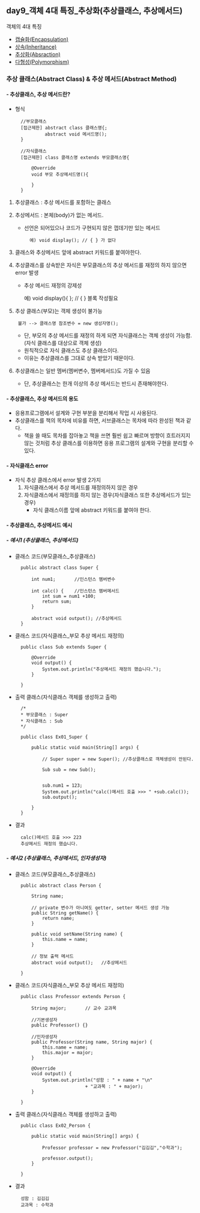 ## day9_객체 4대 특징_추상화(추상클래스, 추상메서드)

객체의 4대 특징
- [캡슐화(Encapsulation)](https://github.com/hyeah0/SmartWeb_Contents_WebApplication_developer_class/blob/main/1_Java/day8_%EA%B0%9D%EC%B2%B4_5_1.%EC%BA%A1%EC%8A%90%ED%99%94.md)
- [상속(Inheritance)](https://github.com/hyeah0/SmartWeb_Contents_WebApplication_developer_class/blob/main/1_Java/day8_%EA%B0%9D%EC%B2%B4_5_2.%EC%83%81%EC%86%8D.md)
- [추상화(Absraction)](https://github.com/hyeah0/SmartWeb_Contents_WebApplication_developer_class/blob/main/1_Java/day9_%EA%B0%9D%EC%B2%B4_5_3_%EC%B6%94%EC%83%81%ED%99%94(%EC%B6%94%EC%83%81%ED%81%B4%EB%9E%98%EC%8A%A4%2C%EB%A9%94%EC%84%9C%EB%93%9C).md)
- [다형성(Polymorphism)]()

### 추상 클래스(Abstract Class) & 추상 메서드(Abstract Method)

#### - 추상클래스, 추상 메서드란? 
- 형식
        
        //부모클래스
		[접근제한] abstract class 클래스명{;
				 abstract void 메서드명();
        }

        //자식클래스
        [접근제한] class 클래스명 extends 부모클래스명{

            @Override
            void 부모 추상메서드명(){

            }
        }

1. 추상클래스 : 추상 메서드를 포함하는 클래스
2. 추상메서드 : 본체(body)가 없는 메서드.
    - 선언은 되어있으나 코드가 구현되지 않은 껍데기만 있는 메서드
	  
            예) void display(); // { } 가 없다

3. 클래스와 추상메서드 앞에 abstract 키워드를 붙여야한다.
4. 추상클래스를 상속받은 자식은 부모클래스의 추상 메서드를 재정의 하지 않으면 error 발생
    - 추상 메서드 재정의 강제성

        예) void display(){   }; // { } 블록 작성필요

5. 추상 클래스(부모)는 객체 생성이 불가능 

        불가 --> 클래스명 참조변수 = new 생성자명(); 

    - 단, 부모의 추상 메서드를 재정의 하게 되면 자식클래스는 객체 생성이 가능함. (자식 클래스를 대상으로 객체 생성)
    - 원칙적으로 자식 클래스도 추상 클래스이다.
    - 이유는 추상클래스를 그대로 상속 받았기 때문이다.
      
6. 추상클래스는 일반 멤버(멤버변수, 멤버메서드)도 가질 수 있음
    - 단, 추상클래스는 한개 이상의 추상 메서드는 반드시 존재해야한다.

#### - 추상클래스, 추상 메서드의 용도	
- 응용프로그램에서 설계와 구현 부분을 분리해서 작업 시 사용된다.
- 추상클래스를 책의 목차에 비유를 하면, 서브클래스는 목차에 따라 완성된 책과 같다. 
	- 책을 쓸 때도 목차를 잡아놓고 책을 쓰면 훨씬 쉽고 빠르며 방향이 흐트러지지 않는 것처럼 추상 클래스를 이용하면 응용 프로그램의 설계와 구현을 분리할 수 있다.
	
#### - 자식클래스 error
- 자식 추상 클래스에서 error 발생 2가지
    1. 자식클래스에서 추상 메서드를 재정의하지 않은 경우
    2. 자식클래스에서 재정의를 하지 않는 경우(자식클래스 또한 추상메서드가 있는경우)
        - 자식 클래스이름 앞에 abstract 키워드를 붙여야 한다.

#### - 추상클래스, 추상메서드 예시
##### - 예시1 (추상클래스, 추상메서드)
- 클래스 코드(부모클래스_추상클래스)

        public abstract class Super {
            
            int num1; 		//인스턴스 멤버변수
            
            int calc() {	//인스턴스 멤버메서드
                int sum = num1 +100;
                return sum;
            }
            
            abstract void output(); //추상메서드
        }

- 클래스 코드(자식클래스_부모 추상 메서드 재정의)

        public class Sub extends Super {

            @Override
            void output() {
                System.out.println("추상메서드 재정의 했습니다.");
            }

        }

- 출력 클래스(자식클래스 객체를 생성하고 출력) 

        /*
        * 부모클래스 : Super
        * 자식클래스 : Sub
        */

        public class Ex01_Super {

            public static void main(String[] args) {
                
                // Super super = new Super(); //추상클래스로 객체생성이 안된다.
                
                Sub sub = new Sub();
                
                
                sub.num1 = 123;  
                System.out.println("calc()메서드 호출 >>> " +sub.calc());
                sub.output();
                
            }
        }

- 결과

        calc()메서드 호출 >>> 223
        추상메서드 재정의 했습니다.

##### - 예시2 (추상클래스, 추상메서드, 인자생성자)
- 클래스 코드(부모클래스_추상클래스)

        public abstract class Person {
            
            String name;

            // private 변수가 아니여도 getter, setter 메서드 생성 가능
            public String getName() {
                return name;
            }

            public void setName(String name) {
                this.name = name;
            }
            
            // 정보 출력 메서드
            abstract void output();   //추상메서드
            
        }

- 클래스 코드(자식클래스_부모 추상 메서드 재정의)

        public class Professor extends Person {

            String major;		// 교수 교과목
            
            //기본생성자
            public Professor() {}
            
            //인자생성자
            public Professor(String name, String major) {
                this.name = name;
                this.major = major;
            }
            
            @Override
            void output() {
                System.out.println("성함 : " + name + "\n" 
                                + "교과목 : " + major);
            }

        }


- 출력 클래스(자식클래스 객체를 생성하고 출력) 

        public class Ex02_Person {

            public static void main(String[] args) {

                Professor professor = new Professor("김김김","수학과");
                
                professor.output();
            }

        }

- 결과

        성함 : 김김김
        교과목 : 수학과
